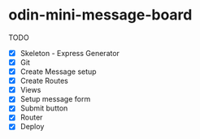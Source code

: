 # odin-mini-message-board

TODO

- [x] Skeleton - Express Generator
- [x] Git
- [x] Create Message setup
- [x] Create Routes
- [x] Views
- [x] Setup message form
- [x] Submit button
- [x] Router
- [x] Deploy
